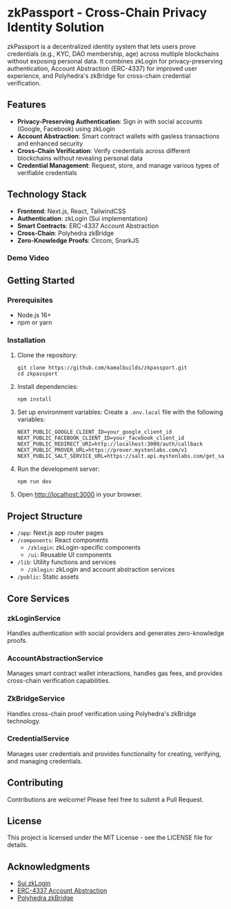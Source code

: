 # zkPassport - Cross-Chain Privacy Identity Solution

zkPassport is a decentralized identity system that lets users prove credentials (e.g., KYC, DAO membership, age) across multiple blockchains without exposing personal data. It combines zkLogin for privacy-preserving authentication, Account Abstraction (ERC-4337) for improved user experience, and Polyhedra's zkBridge for cross-chain credential verification.

## Features

- **Privacy-Preserving Authentication**: Sign in with social accounts (Google, Facebook) using zkLogin
- **Account Abstraction**: Smart contract wallets with gasless transactions and enhanced security
- **Cross-Chain Verification**: Verify credentials across different blockchains without revealing personal data
- **Credential Management**: Request, store, and manage various types of verifiable credentials

## Technology Stack

- **Frontend**: Next.js, React, TailwindCSS
- **Authentication**: zkLogin (Sui implementation)
- **Smart Contracts**: ERC-4337 Account Abstraction
- **Cross-Chain**: Polyhedra zkBridge
- **Zero-Knowledge Proofs**: Circom, SnarkJS

### Demo Video

## Getting Started

### Prerequisites

- Node.js 16+
- npm or yarn

### Installation

1. Clone the repository:
   ```
   git clone https://github.com/kamalbuilds/zkpassport.git
   cd zkpassport
   ```

2. Install dependencies:
   ```
   npm install
   ```

3. Set up environment variables:
   Create a `.env.local` file with the following variables:
   ```
   NEXT_PUBLIC_GOOGLE_CLIENT_ID=your_google_client_id
   NEXT_PUBLIC_FACEBOOK_CLIENT_ID=your_facebook_client_id
   NEXT_PUBLIC_REDIRECT_URI=http://localhost:3000/auth/callback
   NEXT_PUBLIC_PROVER_URL=https://prover.mystenlabs.com/v1
   NEXT_PUBLIC_SALT_SERVICE_URL=https://salt.api.mystenlabs.com/get_salt
   ```

4. Run the development server:
   ```
   npm run dev
   ```

5. Open [http://localhost:3000](http://localhost:3000) in your browser.

## Project Structure

- `/app`: Next.js app router pages
- `/components`: React components
  - `/zklogin`: zkLogin-specific components
  - `/ui`: Reusable UI components
- `/lib`: Utility functions and services
  - `/zklogin`: zkLogin and account abstraction services
- `/public`: Static assets

## Core Services

### zkLoginService

Handles authentication with social providers and generates zero-knowledge proofs.

### AccountAbstractionService

Manages smart contract wallet interactions, handles gas fees, and provides cross-chain verification capabilities.

### ZkBridgeService

Handles cross-chain proof verification using Polyhedra's zkBridge technology.

### CredentialService

Manages user credentials and provides functionality for creating, verifying, and managing credentials.

## Contributing

Contributions are welcome! Please feel free to submit a Pull Request.

## License

This project is licensed under the MIT License - see the LICENSE file for details.

## Acknowledgments

- [Sui zkLogin](https://docs.sui.io/concepts/cryptography/zklogin)
- [ERC-4337 Account Abstraction](https://eips.ethereum.org/EIPS/eip-4337)
- [Polyhedra zkBridge](https://docs.polyhedra.network/)
